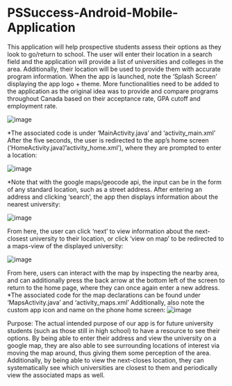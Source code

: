 # PSSuccess-Android-Mobile-Application

This application will help prospective students assess their options as they look to go/return to school. The user will enter their location in a search field and the
application will provide a list of universities and colleges in the area. Additionally, their location will be used to provide
them with accurate program information. When the app is launched, note the ‘Splash Screen’ displaying the app logo + theme. More functionalities need to be added to the application as the original idea was to provide and compare programs throughout Canada based on their acceptance rate, GPA cutoff and employment rate.



![image](https://user-images.githubusercontent.com/80646420/228089948-a3239019-7b28-4a0b-8de3-cad99476f2d0.png)

*The associated code is under ‘MainActivity.java’ and ‘activity_main.xml’
After the five seconds, the user is redirected to the app’s home screen (‘HomeActivity.java’/’activity_home.xml’), where they are prompted to enter a location:

![image](https://user-images.githubusercontent.com/80646420/228089970-ad0041c0-addd-4acf-8dc6-84a90a0fa6fe.png)

*Note that with the google maps/geocode api, the input can be in the form of any standard location, such as a street address.
After entering an address and clicking ‘search’, the app then displays information about the nearest university:

![image](https://user-images.githubusercontent.com/80646420/228089986-98f38d54-4f30-47e9-bf3e-a8bd0bf25702.png)

From here, the user can click ‘next’ to view information about the next-closest university to their location, or click ‘view on map’ to be redirected to a maps-view of the displayed university:

![image](https://user-images.githubusercontent.com/80646420/228089999-cc98697e-5250-4d64-9f8c-eec54eb27f10.png)

From here, users can interact with the map by inspecting the nearby area, and can additionally press the back arrow at the bottom left of the screen to return to the home page, where they can once again enter a new address.
*The associated code for the map declarations can be found under ‘MapsActivity.java’ and ‘activity_maps.xml’
Additionally, also note the custom app icon and name on the phone home screen: ![image](https://user-images.githubusercontent.com/80646420/228090031-a30a8151-336a-4ee9-8bf0-c405d924f87b.png)

Purpose:
The actual intended purpose of our app is for future university students (such as those still in high school) to have a resource to see their options. By being able to enter their address and view the university on a google map, they are also able to see surrounding locations of interest via moving the map around, thus giving them some perception of the area. Additionally, by being able to view the next-closes location, they can systematically see which universities are closest to them and periodically view the associated maps as well.
